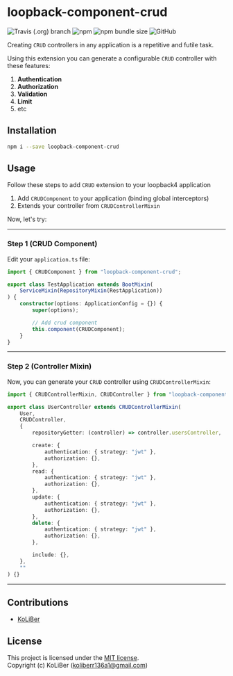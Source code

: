 # loopback-component-crud

![Travis (.org) branch](https://img.shields.io/travis/loopback4/loopback-component-crud/master)
![npm](https://img.shields.io/npm/v/loopback-component-crud)
![npm bundle size](https://img.shields.io/bundlephobia/min/loopback-component-crud)
![GitHub](https://img.shields.io/github/license/loopback4/loopback-component-crud)

Creating `CRUD` controllers in any application is a repetitive and futile task.

Using this extension you can generate a configurable `CRUD` controller with these features:

1. **Authentication**
2. **Authorization**
3. **Validation**
4. **Limit**
5. etc

## Installation

```bash
npm i --save loopback-component-crud
```

## Usage

Follow these steps to add `CRUD` extension to your loopback4 application

1. Add `CRUDComponent` to your application (binding global interceptors)
2. Extends your controller from `CRUDControllerMixin`

Now, let's try:

---

### Step 1 (CRUD Component)

Edit your `application.ts` file:

```ts
import { CRUDComponent } from "loopback-component-crud";

export class TestApplication extends BootMixin(
    ServiceMixin(RepositoryMixin(RestApplication))
) {
    constructor(options: ApplicationConfig = {}) {
        super(options);

        // Add crud component
        this.component(CRUDComponent);
    }
}
```

---

### Step 2 (Controller Mixin)

Now, you can generate your `CRUD` controller using `CRUDControllerMixin`:

```ts
import { CRUDControllerMixin, CRUDController } from "loopback-component-crud";

export class UserController extends CRUDControllerMixin(
    User,
    CRUDController,
    {
        repositoryGetter: (controller) => controller.usersController,

        create: {
            authentication: { strategy: "jwt" },
            authorization: {},
        },
        read: {
            authentication: { strategy: "jwt" },
            authorization: {},
        },
        update: {
            authentication: { strategy: "jwt" },
            authorization: {},
        },
        delete: {
            authentication: { strategy: "jwt" },
            authorization: {},
        },

        include: {},
    },
    ""
) {}
```

---

## Contributions

-   [KoLiBer](https://www.linkedin.com/in/mohammad-hosein-nemati-665b1813b/)

## License

This project is licensed under the [MIT license](LICENSE.md).  
Copyright (c) KoLiBer (koliberr136a1@gmail.com)
